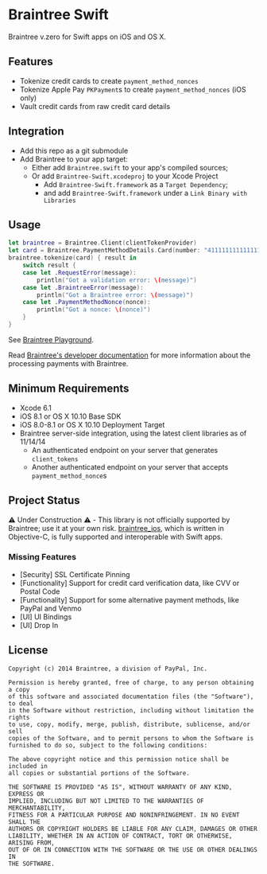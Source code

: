 # Braintree Swift

Braintree v.zero for Swift apps on iOS and OS X.

## Features

* Tokenize credit cards to create `payment_method_nonces`
* Tokenize Apple Pay `PKPayment`s to create `payment_method_nonces` (iOS only)
* Vault credit cards from raw credit card details

## Integration

* Add this repo as a git submodule
* Add Braintree to your app target:
  * Either add `Braintree.swift` to your app's compiled sources;
  * Or add `Braintree-Swift.xcodeproj` to your Xcode Project
    * Add `Braintree-Swift.framework` as a `Target Dependency`;
    * and add `Braintree-Swift.framework` under a `Link Binary with Libraries`

## Usage

```swift
let braintree = Braintree.Client(clientTokenProvider)
let card = Braintree.PaymentMethodDetails.Card(number: "4111111111111111", expiration: Braintree.Expiration(expirationMonth: 12, expirationYear: 2015))
braintree.tokenize(card) { result in
    switch result {
    case let .RequestError(message):
        println("Got a validation error: \(message)")
    case let .BraintreeError(message):
        println("Got a Braintree error: \(message)")
    case let .PaymentMethodNonce(nonce):
        println("Got a nonce: \(nonce)")
    }
}
```

See [Braintree Playground](BraintreeUsage.playground/section-1.swift).

Read [Braintree's developer documentation](https://developers.braintreepayments.com/ios/sdk/overview/how-it-works) for more information about the processing payments with Braintree.

## Minimum Requirements

* Xcode 6.1
* iOS 8.1 or OS X 10.10 Base SDK
* iOS 8.0-8.1 or OS X 10.10 Deployment Target
* Braintree server-side integration, using the latest client libraries as of 11/14/14
  * An authenticated endpoint on your server that generates `client_tokens`
  * Another authenticated endpoint on your server that accepts `payment_method_nonce`s

## Project Status

:warning: Under Construction :warning: - This library is not officially supported by Braintree; use it at your own risk. [braintree_ios](https://github.com/braintree/braintree_ios), which is written in Objective-C, is fully supported and interoperable with Swift apps.

### Missing Features

* [Security] SSL Certificate Pinning
* [Functionality] Support for credit card verification data, like CVV or Postal Code
* [Functionality] Support for some alternative payment methods, like PayPal and Venmo
* [UI] UI Bindings
* [UI] Drop In

## License

```
Copyright (c) 2014 Braintree, a division of PayPal, Inc.

Permission is hereby granted, free of charge, to any person obtaining a copy
of this software and associated documentation files (the "Software"), to deal
in the Software without restriction, including without limitation the rights
to use, copy, modify, merge, publish, distribute, sublicense, and/or sell
copies of the Software, and to permit persons to whom the Software is
furnished to do so, subject to the following conditions:

The above copyright notice and this permission notice shall be included in
all copies or substantial portions of the Software.

THE SOFTWARE IS PROVIDED "AS IS", WITHOUT WARRANTY OF ANY KIND, EXPRESS OR
IMPLIED, INCLUDING BUT NOT LIMITED TO THE WARRANTIES OF MERCHANTABILITY,
FITNESS FOR A PARTICULAR PURPOSE AND NONINFRINGEMENT. IN NO EVENT SHALL THE
AUTHORS OR COPYRIGHT HOLDERS BE LIABLE FOR ANY CLAIM, DAMAGES OR OTHER
LIABILITY, WHETHER IN AN ACTION OF CONTRACT, TORT OR OTHERWISE, ARISING FROM,
OUT OF OR IN CONNECTION WITH THE SOFTWARE OR THE USE OR OTHER DEALINGS IN
THE SOFTWARE.
```
